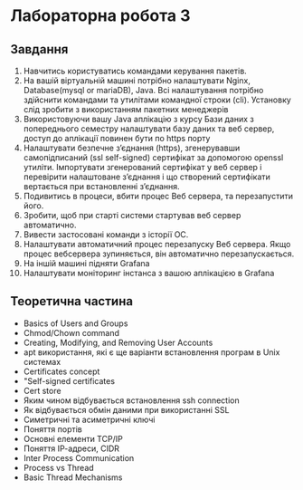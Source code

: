 # Лабораторна робота 3

## Завдання
1. Навчитись користуватись командами керування пакетів.
2. На вашій віртуальній машині потрібно налаштувати Nginx, Database(mysql or mariaDB), Java. Всі налаштування потрібно здійснити командами та утилітами командної строки (cli). Установку слід зробити з використанням пакетних менеджерів
3. Використовуючи вашу Java аплікацію з курсу Бази даних з попереднього семестру налаштувати базу даних та веб сервер, доступ до аплікації повинен бути по https порту  
4. Налаштувати безпечне з’єднання (https), згенерувавши самопідписаний (ssl self-signed) сертифікат за допомогою openssl утиліти. Імпортувати згенерований сертифікат у веб сервер і перевірити налаштоване з’єднання і що створений сертифікати вертається при встановленні з’єднання.
5. Подивитись в процеси, вбити процес Веб сервера, та перезапустити його.
6. Зробити, щоб при старті системи стартував веб сервер автоматично.
7. Вивести застосовані команди з історії ОС.
8. Налаштувати автоматичний процес перезапуску Веб сервера. Якщо процес вебсервера зупиняється, він автоматично перезапускається.
9. На іншій машині підняти Grafana 
10. Налаштувати моніторинг інстанса з вашою аплікацією в Grafana

## Теоретична частина

- Basics of Users and Groups
- Chmod/Chown command
- Creating, Modifying, and Removing User Accounts
- apt використання, які є ще варіанти встановлення програм в Unix системах
- Certificates concept
- "Self-signed certificates
- Cert store 
- Яким чином відбувається встановлення ssh connection
- Як відбувається обмін даними при використанні SSL
- Симетричні та асиметричні ключі
- Поняття портів
- Основні елементи TCP/IP
- Поняття ІР-адреси, CIDR
- Inter Process Communication
- Process vs Thread
- Basic Thread Mechanisms
